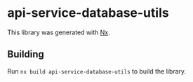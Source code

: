 # api-service-database-utils

This library was generated with [Nx](https://nx.dev).

## Building

Run `nx build api-service-database-utils` to build the library.
